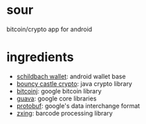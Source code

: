 # sour
bitcoin/crypto app for android

# ingredients
- [schildbach wallet]: android wallet base
- [bouncy castle crypto]: java crypto library
- [bitcoinj]: google bitcoin library
- [guava]: google core libraries
- [protobuf]: google's data interchange format
- [zxing]: barcode processing library

[schildbach wallet]:https://github.com/schildbach/bitcoin-wallet
[bouncy castle crypto]:https://github.com/bcgit/bc-java
[bitcoinj]:https://github.com/bitcoinj/bitcoinj
[guava]:https://github.com/google/guava
[protobuf]:https://github.com/google/protobuf
[zxing]:https://github.com/zxing/zxing
